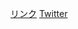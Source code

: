 [リンク](https://sugawa197203.github.io, "リンクへ移動")
[Twitter](https://twitter.com/sugawa2018616 "My twitter")
